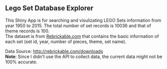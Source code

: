 ## Lego Set Database Explorer  

This Shiny App is for searching and visulizating LEGO Sets information from year 1950 to 2015. The total number of set records is 10036 and that of theme records is 100.  
The dataset is from [Rebrickable.com](http://rebrickable.com/) that contains the basic information of each set (set id, year, number of pieces, theme, set name).  

Data Source: http://rebrickable.com/downloads  
**Note**: Since I didn't use the API to collect data, the current data might not be 100% accurate.  
